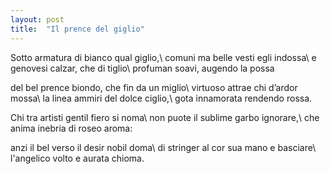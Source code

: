 ```yaml
---
layout: post
title:  "Il prence del giglio"
---
```


Sotto armatura di bianco qual giglio,\\
comuni ma belle vesti egli indossa\\
e genovesi calzar, che di tiglio\\
profuman soavi, augendo la possa

del bel prence biondo, che fin da un miglio\\
virtuoso attrae chi d’ardor mossa\\
la linea ammiri del dolce ciglio,\\
gota innamorata rendendo rossa.

Chi tra artisti gentil fiero si noma\\
non puote il sublime garbo ignorare,\\
che anima inebria di roseo aroma:

anzi il bel verso il desir nobil doma\\
di stringer al cor sua mano e basciare\\
l'angelico volto e aurata chioma.
